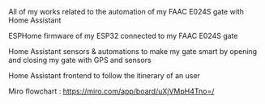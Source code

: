 All of my works related to the automation of my FAAC E024S gate with Home Assistant

ESPHome firmware of my ESP32 connected to my FAAC E024S gate

Home Assistant sensors & automations to make my gate smart by opening and closing my gate with GPS and sensors

Home Assistant frontend to follow the itinerary of an user

Miro flowchart : https://miro.com/app/board/uXjVMpH4Tno=/
